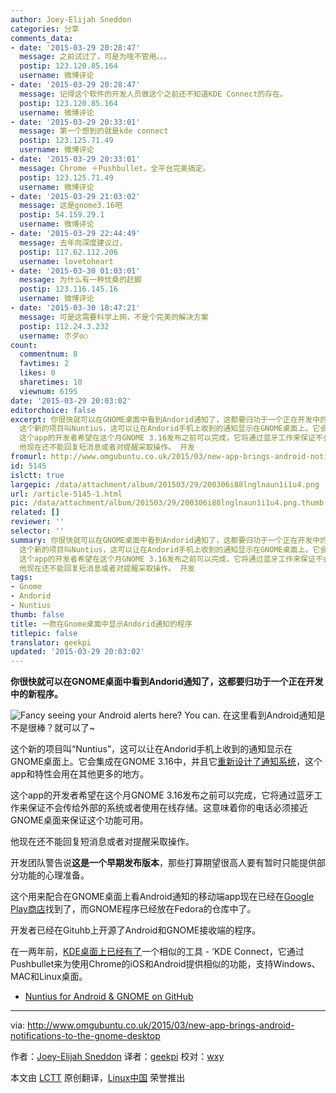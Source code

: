 ```yaml
---
author: Joey-Elijah Sneddon
categories: 分享
comments_data:
- date: '2015-03-29 20:28:47'
  message: 之前试过了，可是为啥不管用。。。
  postip: 123.120.85.164
  username: 微博评论
- date: '2015-03-29 20:28:47'
  message: 记得这个软件的开发人员做这个之前还不知道KDE Connect的存在。
  postip: 123.120.85.164
  username: 微博评论
- date: '2015-03-29 20:33:01'
  message: 第一个想到的就是kde connect
  postip: 123.125.71.49
  username: 微博评论
- date: '2015-03-29 20:33:01'
  message: Chrome ＋Pushbullet，全平台完美搞定。
  postip: 123.125.71.49
  username: 微博评论
- date: '2015-03-29 21:03:02'
  message: 这是gnome3.16吧
  postip: 54.159.29.1
  username: 微博评论
- date: '2015-03-29 22:44:49'
  message: 去年向深度建议过，
  postip: 117.62.112.206
  username: lovetoheart
- date: '2015-03-30 01:03:01'
  message: 为什么有一种忧桑的赶脚
  postip: 123.116.145.16
  username: 微博评论
- date: '2015-03-30 18:47:21'
  message: 可是这需要科学上网，不是个完美的解决方案
  postip: 112.24.3.232
  username: 朩ダo○
count:
  commentnum: 8
  favtimes: 2
  likes: 0
  sharetimes: 10
  viewnum: 6195
date: '2015-03-29 20:03:02'
editorchoice: false
excerpt: 你很快就可以在GNOME桌面中看到Andorid通知了，这都要归功于一个正在开发中的新程序。  在这里看到Android通知是不是很棒？就可以了~
  这个新的项目叫Nuntius，这可以让在Andorid手机上收到的通知显示在GNOME桌面上。它会集成在GNOME 3.16中，并且它重新设计了通知系统，这个app和特性会用在其他更多的地方。
  这个app的开发者希望在这个月GNOME 3.16发布之前可以完成，它将通过蓝牙工作来保证不会传给外部的系统或者使用在线存储。这意味着你的电话必须接近GNOME桌面来保证这个功能可用。
  他现在还不能回复短消息或者对提醒采取操作。 开发
fromurl: http://www.omgubuntu.co.uk/2015/03/new-app-brings-android-notifications-to-the-gnome-desktop
id: 5145
islctt: true
largepic: /data/attachment/album/201503/29/200306i88lnglnaun1i1u4.png
url: /article-5145-1.html
pic: /data/attachment/album/201503/29/200306i88lnglnaun1i1u4.png.thumb.jpg
related: []
reviewer: ''
selector: ''
summary: 你很快就可以在GNOME桌面中看到Andorid通知了，这都要归功于一个正在开发中的新程序。  在这里看到Android通知是不是很棒？就可以了~
  这个新的项目叫Nuntius，这可以让在Andorid手机上收到的通知显示在GNOME桌面上。它会集成在GNOME 3.16中，并且它重新设计了通知系统，这个app和特性会用在其他更多的地方。
  这个app的开发者希望在这个月GNOME 3.16发布之前可以完成，它将通过蓝牙工作来保证不会传给外部的系统或者使用在线存储。这意味着你的电话必须接近GNOME桌面来保证这个功能可用。
  他现在还不能回复短消息或者对提醒采取操作。 开发
tags:
- Gnome
- Andorid
- Nuntius
thumb: false
title: 一款在Gnome桌面中显示Andorid通知的程序
titlepic: false
translator: geekpi
updated: '2015-03-29 20:03:02'
---
```


**你很快就可以在GNOME桌面中看到Andorid通知了，这都要归功于一个正在开发中的新程序。**


![Fancy seeing your Android alerts here? You can.](/data/attachment/album/201503/29/200306i88lnglnaun1i1u4.png) 在这里看到Android通知是不是很棒？就可以了~


这个新的项目叫“Nuntius”，这可以让在Andorid手机上收到的通知显示在GNOME桌面上。它会集成在GNOME 3.16中，并且它[重新设计了通知系统](http://www.omgubuntu.co.uk/2015/02/4-reason-why-gnome-3-16-might-be-the-best-version-yet-gallery)，这个app和特性会用在其他更多的地方。


这个app的开发者希望在这个月GNOME 3.16发布之前可以完成，它将通过蓝牙工作来保证不会传给外部的系统或者使用在线存储。这意味着你的电话必须接近GNOME桌面来保证这个功能可用。


他现在还不能回复短消息或者对提醒采取操作。


开发团队警告说**这是一个早期发布版本**，那些打算期望很高人要有暂时只能提供部分功能的心理准备。


这个用来配合在GNOME桌面上看Android通知的移动端app现在已经在[Google Play商店](https://play.google.com/store/apps/details?id=org.holylobster.nuntius)找到了，而GNOME程序已经放在Fedora的仓库中了。


开发者已经在Gituhb上开源了Android和GNOME接收端的程序。


在一两年前，[KDE桌面上已经有了](http://www.omgubuntu.co.uk/2014/06/kde-connect-android-notifications-linux-desktop)一个相似的工具 - ‘KDE Connect，它通过Pushbullet来为使用Chrome的iOS和Android提供相似的功能，支持Windows、MAC和Linux桌面。


* [Nuntius for Android & GNOME on GitHub](https://github.com/holylobster)




---


via: <http://www.omgubuntu.co.uk/2015/03/new-app-brings-android-notifications-to-the-gnome-desktop>


作者：[Joey-Elijah Sneddon](https://plus.google.com/117485690627814051450/?rel=author) 译者：[geekpi](https://github.com/geekpi) 校对：[wxy](https://github.com/wxy)


本文由 [LCTT](https://github.com/LCTT/TranslateProject) 原创翻译，[Linux中国](http://linux.cn/) 荣誉推出